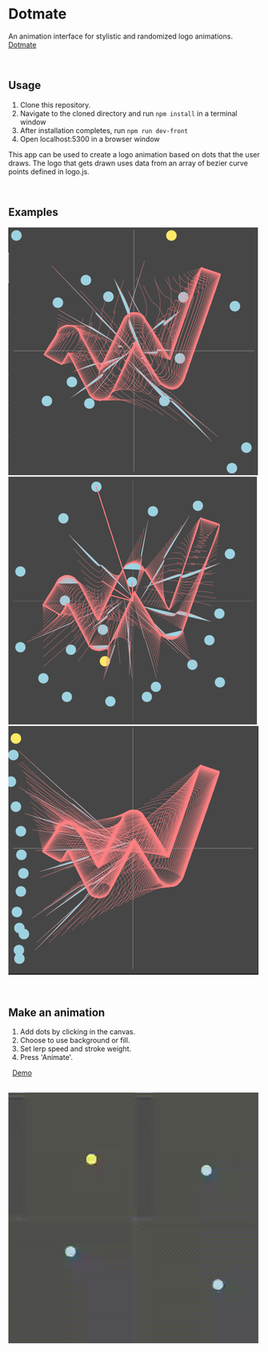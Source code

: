 # Dotmate
An animation interface for stylistic and randomized logo animations.
<a href="https://dotmate.herokuapp.com/" target="_blank">Dotmate</a>

&nbsp;
## Usage
1. Clone this repository.
2. Navigate to the cloned directory and run `npm install` in a terminal window
3. After installation completes, run `npm run dev-front`
4. Open localhost:5300 in a browser window

This app can be used to create a logo animation based on dots that the user draws.
The logo that gets drawn uses data from an array of bezier curve points defined in logo.js.

&nbsp;
## Examples
![alt text](./public/img/logo-drawing-1.png)
![alt text](./public/img/logo-drawing-2.png)
![alt text](./public/img/logo-drawing-3.png)

&nbsp;
## Make an animation
1. Add dots by clicking in the canvas.
2. Choose to use background or fill.
3. Set lerp speed and stroke weight.
4. Press 'Animate'.

&nbsp;
<a href="https://youtu.be/KZo1nunNM_k" target="_blank">Demo</a>

&nbsp;
![alt text](./public/img/animation.gif)
